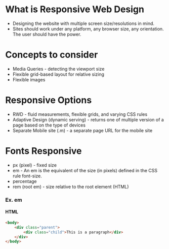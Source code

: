 # What is Responsive Web Design
- Designing the website with multiple screen size/resolutions in mind.
- Sites should work under any platform, any browser size, any orientation. The user should have the power.

# Concepts to consider
- Media Queries - detecting the viewport size
- Flexible grid-based layout for relative sizing
- Flexible images

# Responsive Options
- RWD - fluid measurements, flexible grids, and varying CSS rules
- Adaptive Design (dynamic serving) - returns one of multiple version of a page based on the type of devices
- Separate Mobile site (.m) - a separate page URL for the mobile site

# Fonts Responsive
- px (pixel) - fixed size
- em - An em is the equivalent of the size (in pixels) defined in the CSS rule font-size.
- percentage
- rem (root em) - size relative to the root element (HTML)

### Ex. em 
#### HTML
```html
<body>
    <div class="parent">
        <div class="child">This is a paragraph</div>
    </div>
</body>
```

